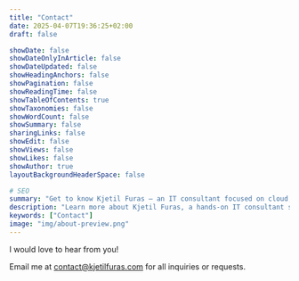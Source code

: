 ```yaml
---
title: "Contact"
date: 2025-04-07T19:36:25+02:00
draft: false

showDate: false
showDateOnlyInArticle: false
showDateUpdated: false
showHeadingAnchors: false
showPagination: false
showReadingTime: false
showTableOfContents: true
showTaxonomies: false
showWordCount: false
showSummary: false
sharingLinks: false
showEdit: false
showViews: false
showLikes: false
showAuthor: true
layoutBackgroundHeaderSpace: false

# SEO
summary: "Get to know Kjetil Furas – an IT consultant focused on cloud, automation, and security."
description: "Learn more about Kjetil Furas, a hands-on IT consultant sharing deep-dive guides on Azure, Hugo, and tech automation."
keywords: ["Contact"]
image: "img/about-preview.png"
---
```


I would love to hear from you! 

Email me at contact@kjetilfuras.com for all inquiries or requests.